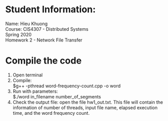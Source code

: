 # Student Information:
Name: Hieu Khuong  
Course: CIS4307 - Distributed Systems  
Spring 2020  
Homework 2 - Network File Transfer

# Compile the code
1. Open terminal
2. Compile:  
$g++ -pthread word-frequency-count.cpp -o word
3. Run with parameters:  
$./word in_filename number_of_segments
4. Check the output file: open the file hw1_out.txt. This file will contain the information of number of threads, input file name, elapsed execution time, and the word frequency count.
